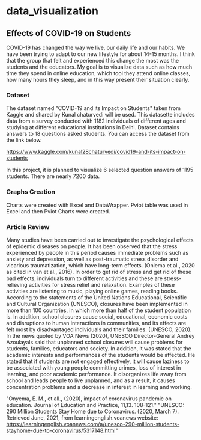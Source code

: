 # data_visualization
## Effects of COVID-19 on Students

COVID-19 has changed the way we live, our daily life and our habits. We have been trying to adapt to our new lifestyle for about 14-15 months. I think that the group that felt and experienced this change the most was the students and the educators. My goal is to visualize data such as how much time they spend in online education, which tool they attend online classes, how many hours they sleep, and in this way present their situation clearly.

### Dataset
The dataset named "COVID-19 and its Impact on Students" taken from Kaggle and shared by Kunal chaturvedi will be used. This datasette includes data from a survey conducted with 1182 individuals of different ages and studying at different educational institutions in Delhi. Dataset contains answers to 18 questions asked students. You can access the dataset from the link below. 

https://www.kaggle.com/kunal28chaturvedi/covid19-and-its-impact-on-students

In this project, it is planned to visualize 6 selected question answers of 1195 students. There are nearly 7200 data.
### Graphs Creation
Charts were created with Excel and DataWrapper. Pviot table was used in Excel and then Pviot Charts were created.

### Article Review
Many studies have been carried out to investigate the psychological effects of epidemic diseases on people. It has been observed that the stress experienced by people in this period causes immediate problems such as anxiety and depression, as well as post-traumatic stress disorder and vicarious traumatization, which have long-term effects. (Oniema et al., 2020 as cited in van et al., 2016). In order to get rid of stress and get rid of these bad effects, individuals turn to different activities and these are stress-relieving activities for stress relief and relaxation. Examples of these activities are listening to music, playing online games, reading books.
According to the statements of the United Nations Educational, Scientific and Cultural Organization (UNESCO), closures have been implemented in more than 100 countries, in which more than half of the student population is. In addition, school closures cause social, educational, economic costs and disruptions to human interactions in communities, and its effects are felt most by disadvantaged individuals and their families. (UNESCO, 2020).
In the news quoted by VOA News (2020), UNESCO Director-General Andrey Azoulayals said that unplanned school closures will cause problems for students, families, educators and society. In addition, it was stated that the academic interests and performances of the students would be affected. He stated that if students are not engaged effectively, it will cause laziness to be associated with young people committing crimes, loss of interest in learning, and poor academic performance. It disorganizes life away from school and leads people to live unplanned, and as a result, it causes concentration problems and a decrease in interest in learning and working.

"Onyema, E. M., et all., (2020), impact of coronavirus pandemic on education. Journal of Education and Practice, 11,13. 108-121."
"UNESCO: 290 Million Students Stay Home due to Coronavirus. (2020, March 7). Retrieved June, 2021, from learningenglish.voanews website: https://learningenglish.voanews.com/a/unesco-290-million-students-stayhome-due-to-coronavirus/5317148.html"

